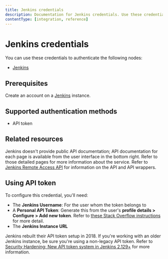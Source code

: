 ```yaml
---
title: Jenkins credentials
description: Documentation for Jenkins credentials. Use these credentials to authenticate Jenkins in n8n, a workflow automation platform.
contentType: [integration, reference]
---
```


# Jenkins credentials

You can use these credentials to authenticate the following nodes:

- [Jenkins](/integrations/builtin/app-nodes/n8n-nodes-base.jenkins.md)


## Prerequisites

Create an account on a [Jenkins](https://www.jenkins.io/) instance.

## Supported authentication methods

- API token

## Related resources

Jenkins doesn't provide public API documentation; API documentation for each page is available from the user interface in the bottom right. Refer to those detailed pages for more information about the service. Refer to [Jenkins Remote Access API](https://www.jenkins.io/doc/book/using/remote-access-api/) for information on the API and API wrappers.

## Using API token

To configure this credential, you'll need:

- The **Jenkins Username**: For the user whom the token belongs to
- A **Personal API Token**: Generate this from the user's **profile details > Configure > Add new token**. Refer to [these Stack Overflow instructions](https://stackoverflow.com/questions/45466090/how-to-get-the-api-token-for-jenkins) for more detail.
- The **Jenkins Instance URL**

Jenkins rebuilt their API token setup in 2018. If you're working with an older Jenkins instance, be sure you're using a non-legacy API token. Refer to [Security Hardening: New API token system in Jenkins 2.129+](https://www.jenkins.io/blog/2018/07/02/new-api-token-system/) for more information.


